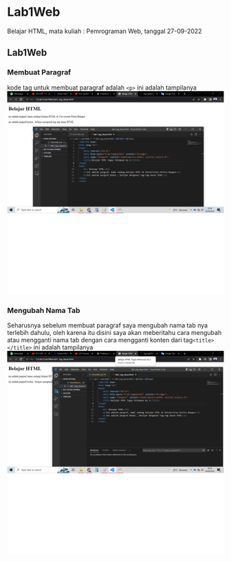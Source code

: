 # Lab1Web
Belajar HTML, mata kuliah : Pemrograman Web, tanggal 27-09-2022
## Lab1Web

### Membuat Paragraf
kode tag untuk membuat paragraf adalah `<p>`
ini adalah tampilanya
![Gambar 1](screenshoot/ss01.png)

### Mengubah Nama Tab
Seharusnya sebelum membuat paragraf saya mengubah nama tab nya terlebih dahulu, oleh karena itu disini saya akan meberitahu cara mengubah atau mengganti nama tab dengan cara mengganti konten dari tag`<title></title>`
ini adalah tampilanya
![Gambar 2](screenshoot/ss3.png)